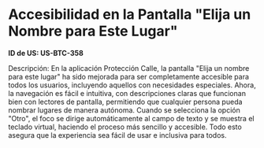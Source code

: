 # Accesibilidad en la Pantalla "Elija un Nombre para Este Lugar"

**ID de US: US-BTC-358**

Descripción: En la aplicación Protección Calle, la pantalla "Elija un nombre para este lugar" ha sido mejorada para ser completamente accesible para todos los usuarios, incluyendo aquellos con necesidades especiales. Ahora, la navegación es fácil e intuitiva, con descripciones claras que funcionan bien con lectores de pantalla, permitiendo que cualquier persona pueda nombrar lugares de manera autónoma. Cuando se selecciona la opción "Otro", el foco se dirige automáticamente al campo de texto y se muestra el teclado virtual, haciendo el proceso más sencillo y accesible. Todo esto asegura que la experiencia sea fácil de usar e inclusiva para todos.
